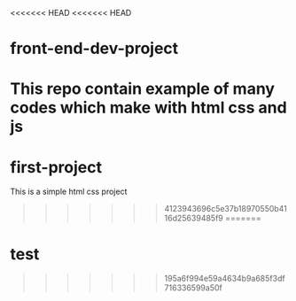 <<<<<<< HEAD
<<<<<<< HEAD
# front-end-dev-project
This repo contain example of many codes which make with html css and js
=======
# first-project
This is a simple html css project
>>>>>>> 4123943696c5e37b18970550b4116d25639485f9
=======
# test
>>>>>>> 195a6f994e59a4634b9a685f3df716336599a50f
